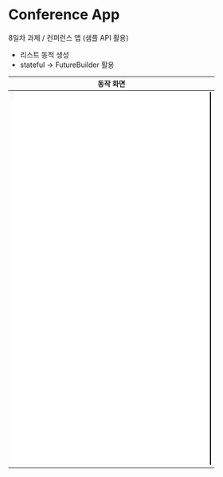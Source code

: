 # Conference App

8일차 과제 / 컨퍼런스 앱 (샘플 API 활용)
- 리스트 동적 생성
- stateful -> FutureBuilder 활용

| 동작 화면 |
| --------------------------------------------------------|
| <img src="preview.gif" alt="동작 화면" width="400">      |
